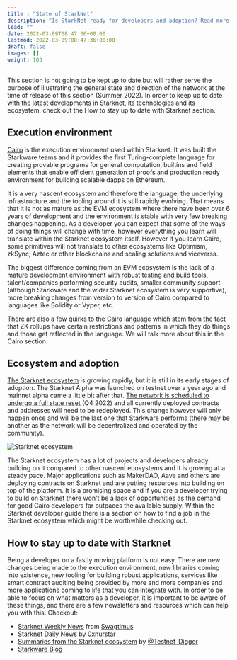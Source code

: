 ```yaml
---
title : "State of StarkNet"
description: "Is StarkNet ready for developers and adoption? Read more to find out"
lead: ""
date: 2022-03-09T08:47:36+00:00
lastmod: 2022-03-09T08:47:36+00:00
draft: false
images: []
weight: 103
---
```


This section is not going to be kept up to date but will rather serve the purpose of illustrating the general state and direction of the network at the time of release of this section (Summer 2022). In order to keep up to date with the latest developments in Starknet, its technologies and its ecosystem, check out the How to stay up to date with Starknet section.

## Execution environment

[Cairo](https://www.cairo-lang.org) is the execution environment used within Starknet. It was built the Starkware teams and it provides the first Turing-complete language for creating provable programs for general computation, builtins and field elements that enable efficient generation of proofs and production ready environment for building scalable dapps on Ethereum.

It is a very nascent ecosystem and therefore the language, the underlying infrastructure and the tooling around it is still rapidly evolving. That means that it is not as mature as the EVM ecosystem where there have been over 6 years of development and the environment is stable with very few breaking changes happening. As a developer you can expect that some of the ways of doing things will change with time, however everything you learn will translate within the Starknet ecosystem itself. However if you learn Cairo, some primitives will not translate to other ecosystems like Optimism, zkSync, Aztec or other blockchains and scaling solutions and viceversa.

The biggest difference coming from an EVM ecosystem is the lack of a mature development environment with robust testing and build tools, talent/companies performing security audits, smaller community support (although Starkware and the wider Starknet ecosystem is very supportive), more breaking changes from version to version of Cairo compared to languages like Solidity or Vyper, etc.

There are also a few quirks to the Cairo language which stem from the fact that ZK rollups have certain restrictions and patterns in which they do things and those get reflected in the language. We will talk more about this in the Cairo section.

## Ecosystem and adoption

[The Starknet ecosystem](https://www.starknet-ecosystem.com/) is growing rapidly, but it is still in its early stages of adoption. The Starknet Alpha was launched on testnet over a year ago and mainnet alpha came a little bit after that. [The network is scheduled to undergo a full state reset](https://medium.com/starkware/regenesis-starknets-no-sweat-state-reset-e296b12b80ae) (Q4 2022) and all currently deployed contracts and addresses will need to be redeployed. This change however will only happen once and will be the last one that Starkware performs (there may be another as the network will be decentralized and operated by the community).

![Starknet ecosystem](https://bucketeer-e05bbc84-baa3-437e-9518-adb32be77984.s3.amazonaws.com/public/images/c4de6e90-28b7-4de3-b19b-a2210020ad0f_1920x1080.jpeg)

The Starknet ecosystem has a lot of projects and developers already building on it compared to other nascent ecosystems and it is growing at a steady pace. Major applications such as MakerDAO, Aave and others are deploying contracts on Starknet and are putting resources into building on top of the platform. It is a promising space and if you are a developer trying to build on Starknet there won't be a lack of opportunities as the demand for good Cairo developers far outpaces the available supply. Within the Starknet developer guide there is a section on how to find a job in the Starknet ecosystem which might be worthwhile checking out.

## How to stay up to date with Starknet

Being a developer on a fastly moving platform is not easy. There are new changes being made to the execution environment, new libraries coming into existence, new tooling for building robust applications, services like smart contract auditing being provided by more and more companies and more applications coming to life that you can integrate with. In order to be able to focus on what matters as a developer, it is important to be aware of these things, and there are a few newsletters and resources which can help you with this.
Checkout:

- [Starknet Weekly News](https://swagtimus.substack.com/) from [Swagtimus](https://twitter.com/Swagtimus?s=20&t=QOCyoyk_lC6htwskZizzGA)
- [Starknet Daily News](https://nurstar.substack.com/) by [0xnurstar](https://twitter.com/0xNurstar/)
- [Summaries from the Starknet ecosystem](https://twitter.com/Testnet_Digger/) by [@Testnet_Digger](https://twitter.com/Testnet_Digger/)
- [Starkware Blog](https://starkware.medium.com/)
